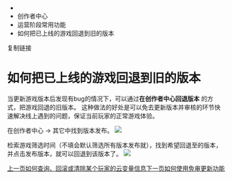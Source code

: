   * [](/)
  * 创作者中心
  * 运营阶段常用功能
  * 如何把已上线的游戏回退到旧的版本

复制链接

# 如何把已上线的游戏回退到旧的版本

当更新游戏版本后发现有bug的情况下，可以通过**在创作者中心回退版本** 的方式，把游戏回退的旧版本。
这种做法的好处是可以免去更新版本并审核的环节快速解决线上遇到的问题，保证当前玩家的正常游戏体验。

在创作者中心 → 其它中找到版本发布。
![](/assets/images/版本发布-84e4e2f715e3e2b07e3c4919fa50c49c.png)

检索游戏筛选时间（不填会默认筛选所有版本发布就），找到希望回退至的版本，并点击发布版本，就可以回退到该版本了。
![](/assets/images/发布版本-389bab200244a8222e18cd20ce6d5e90.png)

[上一页如何查询、回滚或清除某个玩家的云变量信息](/Manual/Developer/OpStage/ScoreManagement)[下一页如何使用免审更新功能](/Manual/Developer/OpStage/QuickReview)


